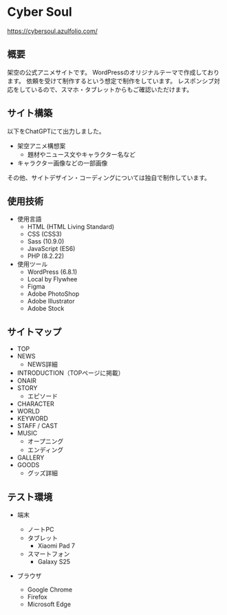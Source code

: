 # Cyber Soul
https://cybersoul.azulfolio.com/
## 概要
架空の公式アニメサイトです。
WordPressのオリジナルテーマで作成しております。
依頼を受けて制作するという想定で制作をしています。
レスポンシブ対応をしているので、スマホ・タブレットからもご確認いただけます。
## サイト構築
以下をChatGPTにて出力しました。
* 架空アニメ構想案
    * 題材やニュース文やキャラクター名など
* キャラクター画像などの一部画像

その他、サイトデザイン・コーディングについては独自で制作しています。
## 使用技術
* 使用言語
  * HTML (HTML Living Standard)
  * CSS (CSS3)
  * Sass (10.9.0)
  * JavaScript (ES6)
  * PHP (8.2.22)
* 使用ツール
  * WordPress (6.8.1)
  * Local by Flywhee
  * Figma
  * Adobe PhotoShop
  * Adobe Illustrator
  * Adobe Stock
## サイトマップ
* TOP
* NEWS
  * NEWS詳細
* INTRODUCTION（TOPページに掲載）
* ONAIR
* STORY
  * エピソード
* CHARACTER
* WORLD
* KEYWORD
* STAFF / CAST
* MUSIC
  * オープニング
  * エンディング
* GALLERY
* GOODS
  * グッズ詳細
## テスト環境
* 端末
  * ノートPC
  * タブレット
    * Xiaomi Pad 7
  * スマートフォン
    * Galaxy S25

* ブラウザ
    * Google Chrome
    * Firefox
    * Microsoft Edge
